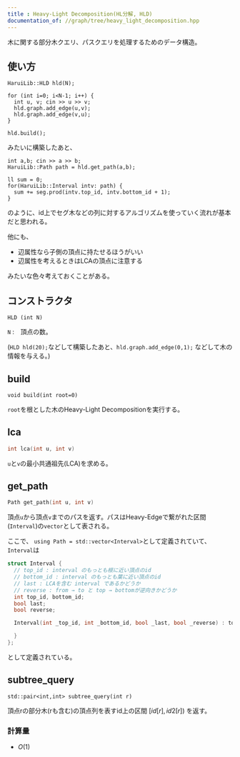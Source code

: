 ```yaml
---
title : Heavy-Light Decomposition(HL分解, HLD)
documentation_of: //graph/tree/heavy_light_decomposition.hpp
---
```


木に関する部分木クエリ、パスクエリを処理するためのデータ構造。

## 使い方

```
HaruiLib::HLD hld(N);

for (int i=0; i<N-1; i++) {
  int u, v; cin >> u >> v;
  hld.graph.add_edge(u,v);
  hld.graph.add_edge(v,u);
}

hld.build();
```

みたいに構築したあと、
```
int a,b; cin >> a >> b;
HaruiLib::Path path = hld.get_path(a,b);

ll sum = 0;
for(HaruiLib::Interval intv: path) {
  sum += seg.prod(intv.top_id, intv.bottom_id + 1);
}
```
のように、id上でセグ木などの列に対するアルゴリズムを使っていく流れが基本だと思われる。

他にも、

- 辺属性なら子側の頂点に持たせるほうがいい
- 辺属性を考えるときはLCAの頂点に注意する

みたいな色々考えておくことがある。

## コンストラクタ

```
HLD (int N)
```

`N` :　頂点の数。

(`HLD hld(20);`などして構築したあと、`hld.graph.add_edge(0,1);` などして木の情報を与える。)

## build

```
void build(int root=0)
```
`root`を根とした木のHeavy-Light Decompositionを実行する。


## lca

```cpp
int lca(int u, int v)
```

`u`と`v`の最小共通祖先(LCA)を求める。

## get_path

```cpp
Path get_path(int u, int v)
```

頂点`u`から頂点`v`までのパスを返す。パスはHeavy-Edgeで繋がれた区間(`Interval`)の`vector`として表される。

ここで、 `using Path = std::vector<Interval>`として定義されていて、`Interval`は

```cpp
struct Interval {
  // top_id : interval のもっとも根に近い頂点のid
  // bottom_id : interval のもっとも葉に近い頂点のid
  // last : LCAを含む interval であるかどうか
  // reverse : from → to と top → bottomが逆向きかどうか
  int top_id, bottom_id;
  bool last;
  bool reverse;

  Interval(int _top_id, int _bottom_id, bool _last, bool _reverse) : top_id(_top_id), bottom_id(_bottom_id), last(_last), reverse(_reverse) {

  }
};
``` 
として定義されている。

## subtree_query

```
std::pair<int,int> subtree_query(int r)
```
   
頂点rの部分木(rも含む)の頂点列を表すid上の区間 $[id[r], id2[r])$ を返す。

### 計算量

- $O(1)$


